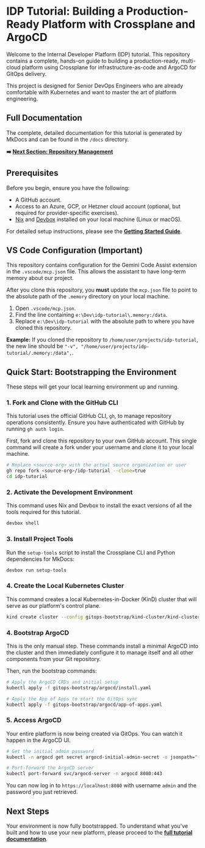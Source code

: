 # IDP Tutorial: Building a Production-Ready Platform with Crossplane and ArgoCD

Welcome to the Internal Developer Platform (IDP) tutorial. This repository contains a complete, hands-on guide to building a production-ready, multi-cloud platform using Crossplane for infrastructure-as-code and ArgoCD for GitOps delivery.

This project is designed for Senior DevOps Engineers who are already comfortable with Kubernetes and want to master the art of platform engineering.

## Full Documentation

The complete, detailed documentation for this tutorial is generated by MkDocs and can be found in the `/docs` directory. 

**➡️ [Next Section: Repository Management](./docs/repository-management/01-multi-repo-strategy.md)**

## Prerequisites

Before you begin, ensure you have the following:

-   A GitHub account.
-   Access to an Azure, GCP, or Hetzner cloud account (optional, but required for provider-specific exercises).
-   [Nix](https://nixos.org/download.html) and [Devbox](https://www.jetpack.io/devbox/docs/installing-devbox/) installed on your local machine (Linux or macOS).

For detailed setup instructions, please see the **[Getting Started Guide](./docs/getting-started/01-introduction.md)**.

## VS Code Configuration (Important)

This repository contains configuration for the Gemini Code Assist extension in the `.vscode/mcp.json` file. This allows the assistant to have long-term memory about our project.

After you clone this repository, you **must** update the `mcp.json` file to point to the absolute path of the `.memory` directory on your local machine.

1.  Open `.vscode/mcp.json`.
2.  Find the line containing `e:\Dev\idp-tutorial\.memory:/data`.
3.  Replace `e:\Dev\idp-tutorial` with the absolute path to where you have cloned this repository.

**Example:** If you cloned the repository to `/home/user/projects/idp-tutorial`, the new line should be `"-v", "/home/user/projects/idp-tutorial/.memory:/data",`.

## Quick Start: Bootstrapping the Environment

These steps will get your local learning environment up and running. 

### 1. Fork and Clone with the GitHub CLI

This tutorial uses the official GitHub CLI, `gh`, to manage repository operations consistently. Ensure you have authenticated with GitHub by running `gh auth login`.

First, fork and clone this repository to your own GitHub account. This single command will create a fork under your username and clone it to your local machine.

```bash
# Replace <source-org> with the actual source organization or user
gh repo fork <source-org>/idp-tutorial --clone=true
cd idp-tutorial
```

### 2. Activate the Development Environment

This command uses Nix and Devbox to install the exact versions of all the tools required for this tutorial.

```bash
devbox shell
```

### 3. Install Project Tools

Run the `setup-tools` script to install the Crossplane CLI and Python dependencies for MkDocs:

```bash
devbox run setup-tools
```

### 4. Create the Local Kubernetes Cluster

This command creates a local Kubernetes-in-Docker (KinD) cluster that will serve as our platform's control plane.

```bash
kind create cluster --config gitops-bootstrap/kind-cluster/kind-cluster.yaml
```

### 4. Bootstrap ArgoCD

This is the only manual step. These commands install a minimal ArgoCD into the cluster and then immediately configure it to manage itself and all other components from your Git repository.



Then, run the bootstrap commands:

```bash
# Apply the ArgoCD CRDs and initial setup
kubectl apply -f gitops-bootstrap/argocd/install.yaml

# Apply the App of Apps to start the GitOps sync
kubectl apply -f gitops-bootstrap/argocd/app-of-apps.yaml
```

### 5. Access ArgoCD

Your entire platform is now being created via GitOps. You can watch it happen in the ArgoCD UI.

```bash
# Get the initial admin password
kubectl -n argocd get secret argocd-initial-admin-secret -o jsonpath="{.data.password}" | base64 -d; echo

# Port-forward the ArgoCD server
kubectl port-forward svc/argocd-server -n argocd 8080:443
```

You can now log in to `https://localhost:8080` with username `admin` and the password you just retrieved.

## Next Steps

Your environment is now fully bootstrapped. To understand what you've built and how to use your new platform, please proceed to the **[full tutorial documentation](./docs/index.md)**.

